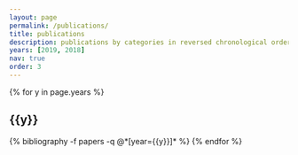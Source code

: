 ```yaml
---
layout: page
permalink: /publications/
title: publications
description: publications by categories in reversed chronological order. generated by jekyll-scholar.
years: [2019, 2018]
nav: true
order: 3
---
```


<div class="publications">

{% for y in page.years %}
  <h2 class="year">{{y}}</h2>
  {% bibliography -f papers -q @*[year={{y}}]* %}
{% endfor %}

</div>
